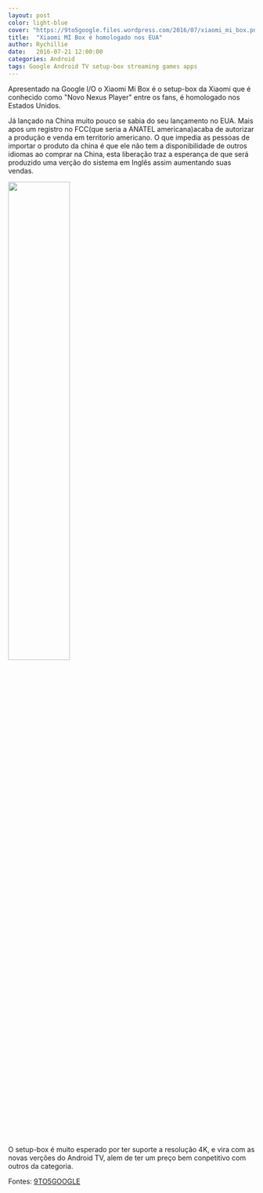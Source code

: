 ```yaml
---
layout: post
color: light-blue
cover: "https://9to5google.files.wordpress.com/2016/07/xiaomi_mi_box.png?w=1500&h=0#038;h=474"
title:  "Xiaomi MI Box é homologado nos EUA"
author: Rychillie
date:   2016-07-21 12:00:00
categories: Android
tags: Google Android TV setup-box streaming games apps
---
```

Apresentado na Google I/O o Xiaomi Mi Box é o setup-box da Xiaomi que é conhecido como "Novo Nexus Player" entre os fans, é homologado nos Estados Unidos.

Já lançado na China muito pouco se sabia do seu lançamento no EUA. Mais apos um registro no FCC(que seria a ANATEL americana)acaba de autorizar a produção e venda em territorio americano. O que impedia as pessoas de importar o produto da china é que ele não tem a disponibilidade de outros idiomas ao comprar na China, esta liberação traz a esperança de que será produzido uma verção do sistema em Inglês assim aumentando suas vendas.

<img src="https://9to5google.files.wordpress.com/2016/07/mi_box_fcc.jpg?quality=82&strip=all&strip=all" align="middle" width="50%">

O setup-box é muito esperado por ter suporte a resolução 4K, e vira com as novas verções do Android TV, alem de ter um preço bem conpetitivo com outros da categoria.

Fontes: <a href="http://9to5google.com/2016/07/21/xiaomi-mi-box-android-tv-box-fcc/">9TO5GOOGLE</a>

<script async src="//pagead2.googlesyndication.com/pagead/js/adsbygoogle.js"></script>
<!-- Final_texto_okgnow -->
<ins class="adsbygoogle"
     style="display:block"
     data-ad-client="ca-pub-7837358846130941"
     data-ad-slot="9265933715"
     data-ad-format="auto"></ins>
<script>
(adsbygoogle = window.adsbygoogle || []).push({});
</script>
